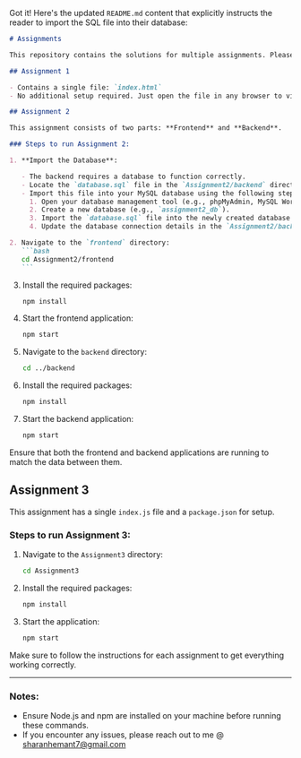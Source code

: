 Got it! Here's the updated `README.md` content that explicitly instructs the reader to import the SQL file into their database:

````markdown
# Assignments

This repository contains the solutions for multiple assignments. Please follow the steps below for each assignment to set up and run the programs.

## Assignment 1

- Contains a single file: `index.html`
- No additional setup required. Just open the file in any browser to view the assignment.

## Assignment 2

This assignment consists of two parts: **Frontend** and **Backend**.

### Steps to run Assignment 2:

1. **Import the Database**:

   - The backend requires a database to function correctly.
   - Locate the `database.sql` file in the `Assignment2/backend` directory.
   - Import this file into your MySQL database using the following steps:
     1. Open your database management tool (e.g., phpMyAdmin, MySQL Workbench, or command line).
     2. Create a new database (e.g., `assignment2_db`).
     3. Import the `database.sql` file into the newly created database.
     4. Update the database connection details in the `Assignment2/backend` configuration file (if required).

2. Navigate to the `frontend` directory:
   ```bash
   cd Assignment2/frontend
   ```
````

3. Install the required packages:
   ```bash
   npm install
   ```
4. Start the frontend application:

   ```bash
   npm start
   ```

5. Navigate to the `backend` directory:
   ```bash
   cd ../backend
   ```
6. Install the required packages:
   ```bash
   npm install
   ```
7. Start the backend application:
   ```bash
   npm start
   ```

Ensure that both the frontend and backend applications are running to match the data between them.

## Assignment 3

This assignment has a single `index.js` file and a `package.json` for setup.

### Steps to run Assignment 3:

1. Navigate to the `Assignment3` directory:
   ```bash
   cd Assignment3
   ```
2. Install the required packages:
   ```bash
   npm install
   ```
3. Start the application:
   ```bash
   npm start
   ```

Make sure to follow the instructions for each assignment to get everything working correctly.

---

### Notes:

- Ensure Node.js and npm are installed on your machine before running these commands.
- If you encounter any issues, please reach out to me @ sharanhemant7@gmail.com

```

```
